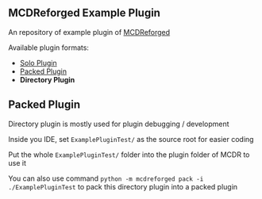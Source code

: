 MCDReforged Example Plugin
---------

An repository of example plugin of [MCDReforged](https://github.com/Fallen-Breath/MCDReforged)

Available plugin formats:

- [Solo Plugin](https://github.com/MCDReforged/MCDReforged-ExamplePlugin/tree/solo-plugin)
- [Packed Plugin](https://github.com/MCDReforged/MCDReforged-ExamplePlugin/tree/packed-plugin)
- **Directory Plugin**

## Packed Plugin

Directory plugin is mostly used for plugin debugging / development

Inside you IDE, set `ExamplePluginTest/` as the source root for easier coding

Put the whole `ExamplePluginTest/` folder into the plugin folder of MCDR to use it

You can also use command `python -m mcdreforged pack -i ./ExamplePluginTest` to pack this directory plugin into a packed plugin
